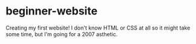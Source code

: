 # beginner-website
Creating my first website! I don't know HTML or CSS at all so it
might take some time, but I'm going for a 2007 asthetic.
